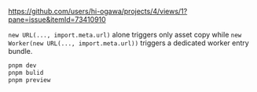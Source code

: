 https://github.com/users/hi-ogawa/projects/4/views/1?pane=issue&itemId=73410910

`new URL(..., import.meta.url)` alone triggers only asset copy while `new Worker(new URL(..., import.meta.url))` triggers a dedicated worker entry bundle.

```sh
pnpm dev
pnpm bulid
pnpm preview
```
